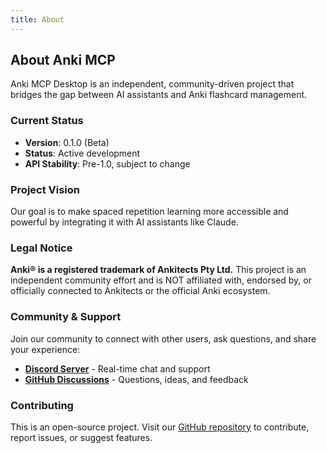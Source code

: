 ```yaml
---
title: About
---
```


## About Anki MCP

Anki MCP Desktop is an independent, community-driven project that bridges the gap between AI assistants and Anki flashcard management.

### Current Status

- **Version**: 0.1.0 (Beta)
- **Status**: Active development
- **API Stability**: Pre-1.0, subject to change

### Project Vision

Our goal is to make spaced repetition learning more accessible and powerful by integrating it with AI assistants like Claude.

### Legal Notice

**Anki® is a registered trademark of Ankitects Pty Ltd.** This project is an independent community effort and is NOT affiliated with, endorsed by, or officially connected to Ankitects or the official Anki ecosystem.

### Community & Support

Join our community to connect with other users, ask questions, and share your experience:

- **[Discord Server](https://discord.gg/JVNcxNB3e7)** - Real-time chat and support
- **[GitHub Discussions](https://github.com/anki-mcp/anki-mcp-desktop/discussions)** - Questions, ideas, and feedback

### Contributing

This is an open-source project. Visit our [GitHub repository](https://github.com/anki-mcp/anki-mcp-desktop) to contribute, report issues, or suggest features.
